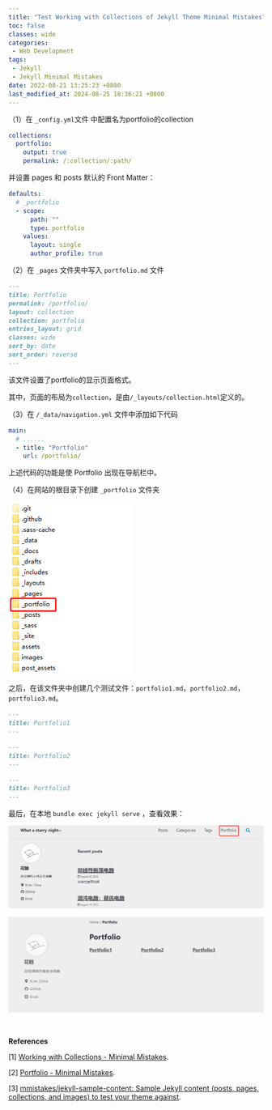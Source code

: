 ```yaml
---
title: "Test Working with Collections of Jekyll Theme Minimal Mistakes"
toc: false
classes: wide
categories: 
 - Web Development
tags:
 - Jekyll
 - Jekyll Minimal Mistakes
date: 2022-08-21 13:25:23 +0800
last_modified_at: 2024-08-25 18:36:21 +0800
---
```


（1）在 `_config.yml`文件 中配置名为portfolio的collection

```yaml
collections:
  portfolio:
    output: true
    permalink: /:collection/:path/
```

并设置  pages 和 posts 默认的 Front Matter：

```yaml
defaults:
  # _portfolio
  - scope:
      path: ""
      type: portfolio
    values:
      layout: single
      author_profile: true
```

（2）在 `_pages` 文件夹中写入 `portfolio.md` 文件

```markdown
---
title: Portfolio
permalink: /portfolio/
layout: collection
collection: portfolio
entries_layout: grid
classes: wide
sort_by: date
sort_order: reverse
---
```

该文件设置了portfolio的显示页面格式。

其中，页面的布局为`collection`，是由`/_layouts/collection.html`定义的。

（3）在 `/_data/navigation.yml` 文件中添加如下代码

```yaml
main:
  # ......
  - title: "Portfolio"
    url: /portfolio/
```

上述代码的功能是使 Portfolio 出现在导航栏中。

（4）在网站的根目录下创建 `_portfolio` 文件夹

![image-20220821124622493](https://github.com/HelloWorld-1017/blog-images/blob/main/migration/img/image-20220821124622493.png?raw=true)

之后，在该文件夹中创建几个测试文件：`portfolio1.md`，`portfolio2.md`，`portfolio3.md`。

```markdown
---
title: Portfolio1
---
```

```markdown
---
title: Portfolio2
---
```

```markdown
---
title: Portfolio3
---
```

最后，在本地 `bundle exec jekyll serve` ，查看效果：

<img src="https://github.com/HelloWorld-1017/blog-images/blob/main/migration/img/image-20220821125002104.png?raw=true" alt="image-20220821125002104"  />

![image-20220821132729171](https://github.com/HelloWorld-1017/blog-images/blob/main/migration/img/image-20220821132729171.png?raw=true)

<br>

**References**

[1] [Working with Collections - Minimal Mistakes](https://mmistakes.github.io/minimal-mistakes/docs/collections/).

[2] [Portfolio - Minimal Mistakes](https://mmistakes.github.io/minimal-mistakes/portfolio/).

[3] [mmistakes/jekyll-sample-content: Sample Jekyll content (posts, pages, collections, and images) to test your theme against](https://github.com/mmistakes/jekyll-sample-content).